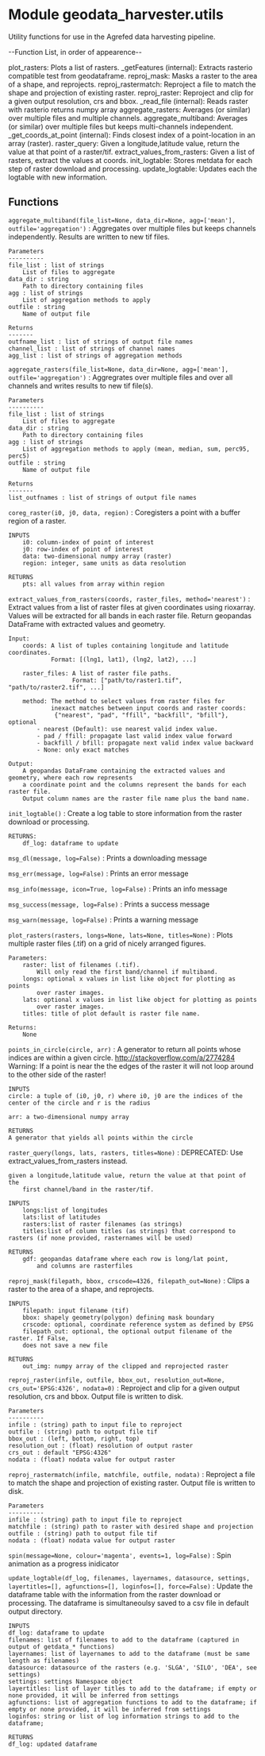 Module geodata_harvester.utils
==============================
Utility functions for use in the Agrefed data harvesting pipeline.

--Function List, in order of appearence--

plot_rasters: Plots a list of rasters.
_getFeatures (internal): Extracts rasterio compatible test from geodataframe.
reproj_mask: Masks a raster to the area of a shape, and reprojects.
reproj_rastermatch: Reproject a file to match the shape and projection of
    existing raster.
reproj_raster: Reproject and clip for a given output resolution, crs and bbox.
_read_file (internal): Reads raster with rasterio returns numpy array
aggregate_rasters: Averages (or similar) over multiple files and multiple
    channels.
aggregate_multiband: Averages (or similar) over multiple files but keeps
    multi-channels independent.
_get_coords_at_point (internal): Finds closest index of a point-location in an
    array (raster).
raster_query: Given a longitude,latitude value, return the value at that point
    of a raster/tif.
extract_values_from_rasters: Given a list of rasters, extract the values at coords.
init_logtable: Stores metdata for each step of raster download and processing.
update_logtable: Updates each the logtable with new information.

Functions
---------

    
`aggregate_multiband(file_list=None, data_dir=None, agg=['mean'], outfile='aggregation')`
:   Aggregates over multiple files but keeps channels independently.
    Results are written to new tif files.
    
    Parameters
    ----------
    file_list : list of strings
        List of files to aggregate
    data_dir : string
        Path to directory containing files
    agg : list of strings
        List of aggregation methods to apply
    outfile : string
        Name of output file
    
    Returns
    -------
    outfname_list : list of strings of output file names
    channel_list : list of strings of channel names
    agg_list : list of strings of aggregation methods

    
`aggregate_rasters(file_list=None, data_dir=None, agg=['mean'], outfile='aggregation')`
:   Aggregrates over multiple files and over all channels
    and writes results to new tif file(s).
    
    Parameters
    ----------
    file_list : list of strings
        List of files to aggregate
    data_dir : string
        Path to directory containing files
    agg : list of strings
        List of aggregation methods to apply (mean, median, sum, perc95, perc5)
    outfile : string
        Name of output file
    
    Returns
    -------
    list_outfnames : list of strings of output file names

    
`coreg_raster(i0, j0, data, region)`
:   Coregisters a point with a buffer region of a raster.
    
    INPUTS
        i0: column-index of point of interest
        j0: row-index of point of interest
        data: two-dimensional numpy array (raster)
        region: integer, same units as data resolution
    
    RETURNS
        pts: all values from array within region

    
`extract_values_from_rasters(coords, raster_files, method='nearest')`
:   Extract values from a list of raster files at given coordinates using rioxarray.
    Values will be extracted for all bands in each raster file.
    Return geopandas DataFrame with extracted values and geometry.
    
    Input:
        coords: A list of tuples containing longitude and latitude coordinates.
                Format: [(lng1, lat1), (lng2, lat2), ...]
    
        raster_files: A list of raster file paths.
                      Format: ["path/to/raster1.tif", "path/to/raster2.tif", ...]
    
        method: The method to select values from raster files for 
                inexact matches between input coords and raster coords:
                 {"nearest", "pad", "ffill", "backfill", "bfill"}, optional
            - nearest (Default): use nearest valid index value. 
            - pad / ffill: propagate last valid index value forward
            - backfill / bfill: propagate next valid index value backward
            - None: only exact matches
    
    Output:
        A geopandas DataFrame containing the extracted values and geometry, where each row represents
        a coordinate point and the columns represent the bands for each raster file.
        Output column names are the raster file name plus the band name.

    
`init_logtable()`
:   Create a log table to store information from the raster download or processing.
    
    RETURNS:
        df_log: dataframe to update

    
`msg_dl(message, log=False)`
:   Prints a downloading message

    
`msg_err(message, log=False)`
:   Prints an error message

    
`msg_info(message, icon=True, log=False)`
:   Prints an info message

    
`msg_success(message, log=False)`
:   Prints a success message

    
`msg_warn(message, log=False)`
:   Prints a warning message

    
`plot_rasters(rasters, longs=None, lats=None, titles=None)`
:   Plots multiple raster files (.tif) on a grid of nicely arranged figures.
    
    Parameters:
        raster: list of filenames (.tif).
            Will only read the first band/channel if multiband.
        longs: optional x values in list like object for plotting as points 
            over raster images.
        lats: optional x values in list like object for plotting as points
            over raster images.
        titles: title of plot default is raster file name.
    
    Returns:  
        None

    
`points_in_circle(circle, arr)`
:   A generator to return all points whose indices are within a given circle.
    http://stackoverflow.com/a/2774284
    Warning: If a point is near the the edges of the raster it will not loop
    around to the other side of the raster!
    
    INPUTS
    circle: a tuple of (i0, j0, r) where i0, j0 are the indices of the center of the circle and r is the radius
    
    arr: a two-dimensional numpy array
    
    RETURNS
    A generator that yields all points within the circle

    
`raster_query(longs, lats, rasters, titles=None)`
:   DEPRECATED: Use extract_values_from_rasters instead.
    
    given a longitude,latitude value, return the value at that point of the
        first channel/band in the raster/tif.
    
    INPUTS
        longs:list of longitudes
        lats:list of latitudes
        rasters:list of raster filenames (as strings)
        titles:list of column titles (as strings) that correspond to rasters (if none provided, rasternames will be used)
    
    RETURNS
        gdf: geopandas dataframe where each row is long/lat point,
            and columns are rasterfiles

    
`reproj_mask(filepath, bbox, crscode=4326, filepath_out=None)`
:   Clips a raster to the area of a shape, and reprojects.
    
    INPUTS
        filepath: input filename (tif)
        bbox: shapely geometry(polygon) defining mask boundary
        crscode: optional, coordinate reference system as defined by EPSG
        filepath_out: optional, the optional output filename of the raster. If False, 
        does not save a new file
    
    RETURNS
        out_img: numpy array of the clipped and reprojected raster

    
`reproj_raster(infile, outfile, bbox_out, resolution_out=None, crs_out='EPSG:4326', nodata=0)`
:   Reproject and clip for a given output resolution, crs and bbox.
    Output file is written to disk.
    
    Parameters
    ----------
    infile : (string) path to input file to reproject
    outfile : (string) path to output file tif
    bbox_out : (left, bottom, right, top)
    resolution_out : (float) resolution of output raster
    crs_out : default "EPSG:4326"
    nodata : (float) nodata value for output raster

    
`reproj_rastermatch(infile, matchfile, outfile, nodata)`
:   Reproject a file to match the shape and projection of existing raster.
    Output file is written to disk.
    
    Parameters
    ----------
    infile : (string) path to input file to reproject
    matchfile : (string) path to raster with desired shape and projection
    outfile : (string) path to output file tif
    nodata : (float) nodata value for output raster

    
`spin(message=None, colour='magenta', events=1, log=False)`
:   Spin animation as a progress inidicator

    
`update_logtable(df_log, filenames, layernames, datasource, settings, layertitles=[], agfunctions=[], loginfos=[], force=False)`
:   Update the dataframe table with the information from the raster download or processing.
    The dataframe is simultaneoulsy saved to a csv file in default output directory.
    
    INPUTS
    df_log: dataframe to update
    filenames: list of filenames to add to the dataframe (captured in output of getdata_* functions)
    layernames: list of layernames to add to the dataframe (must be same length as filenames)
    datasource: datasource of the rasters (e.g. 'SLGA', 'SILO', 'DEA', see settings)
    settings: settings Namespace object
    layertitles: list of layer titles to add to the dataframe; if empty or none provided, it will be inferred from settings
    agfunctions: list of aggregation functions to add to the dataframe; if empty or none provided, it will be inferred from settings
    loginfos: string or list of log information strings to add to the dataframe;
    
    RETURNS
    df_log: updated dataframe